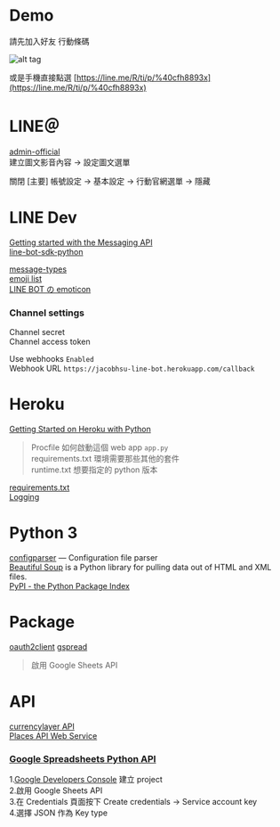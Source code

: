 # Demo
 
請先加入好友 行動條碼

![alt tag](https://imgur.com/kZAICSr.png)

或是手機直接點選 [https://line.me/R/ti/p/%40cfh8893x](https://line.me/R/ti/p/%40cfh8893x)


# LINE＠

[admin-official](https://at.line.me/tw/)  
建立圖文影音內容 -> 設定圖文選單  

關閉 [主要]  帳號設定 -> 基本設定 -> 行動官網選單 -> 隱藏

# LINE Dev 

[Getting started with the Messaging API](https://developers.line.me/console/channel/1566062594/basic/)  
[line-bot-sdk-python](https://github.com/line/line-bot-sdk-python)  

[message-types](https://developers.line.me/en/docs/messaging-api/message-types/)  
[emoji list](https://developers.line.me/media/messaging-api/emoji-list.pdf)  
[LINE BOT の emoticon](https://qiita.com/Repomn/items/b991f20e4fecd0577d4b)  

### Channel settings

Channel secret  
Channel access token  

Use webhooks `Enabled`  
Webhook URL  `https://jacobhsu-line-bot.herokuapp.com/callback`  

# Heroku 

[Getting Started on Heroku with Python](https://devcenter.heroku.com/articles/getting-started-with-python#deploy-the-app)  

> Procfile 如何啟動這個 web app `app.py`  
requirements.txt 環境需要那些其他的套件  
runtime.txt 想要指定的 python 版本  

[requirements.txt](https://devcenter.heroku.com/articles/python-pip)  
[Logging](https://devcenter.heroku.com/articles/logging)  

# Python 3

[configparser](https://docs.python.org/3/library/configparser.html) — Configuration file parser  
[Beautiful Soup](https://www.crummy.com/software/BeautifulSoup/bs4/doc/) is a Python library for pulling data out of HTML and XML files.  
[PyPI - the Python Package Index](https://pypi.python.org/pypi)  

# Package

[oauth2client](https://pypi.python.org/pypi/oauth2client) 
[gspread](https://pypi.python.org/pypi/gspread/2.0.0)  
> 啟用 Google Sheets API 

# API

[currencylayer API](https://currencylayer.com/documentation)  
[Places API Web Service](https://developers.google.com/places/web-service/search?hl=zh-tw)  

### [Google Spreadsheets Python API](https://github.com/burnash/gspread)  

1.[Google Developers Console](https://console.developers.google.com/project) 建立 project  
2.啟用 Google Sheets API  
3.在 Credentials 頁面按下 Create credentials -> Service account key  
4.選擇 JSON 作為 Key type  


